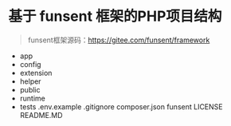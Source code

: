 # 基于 funsent 框架的PHP项目结构
> funsent框架源码：https://gitee.com/funsent/framework

+ app
+ config
+ extension
+ helper
+ public
+ runtime
+ tests
  .env.example
  .gitignore
  composer.json
  funsent
  LICENSE
  README.MD
